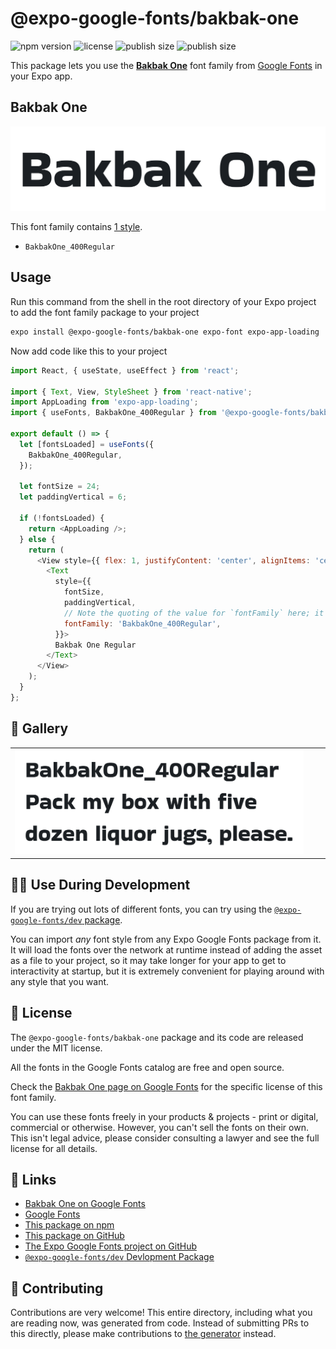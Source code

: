 # @expo-google-fonts/bakbak-one

![npm version](https://flat.badgen.net/npm/v/@expo-google-fonts/bakbak-one)
![license](https://flat.badgen.net/github/license/expo/google-fonts)
![publish size](https://flat.badgen.net/packagephobia/install/@expo-google-fonts/bakbak-one)
![publish size](https://flat.badgen.net/packagephobia/publish/@expo-google-fonts/bakbak-one)

This package lets you use the [**Bakbak One**](https://fonts.google.com/specimen/Bakbak+One) font family from [Google Fonts](https://fonts.google.com/) in your Expo app.

## Bakbak One

![Bakbak One](./font-family.png)

This font family contains [1 style](#-gallery).

- `BakbakOne_400Regular`

## Usage

Run this command from the shell in the root directory of your Expo project to add the font family package to your project
```sh
expo install @expo-google-fonts/bakbak-one expo-font expo-app-loading
```

Now add code like this to your project
```js
import React, { useState, useEffect } from 'react';

import { Text, View, StyleSheet } from 'react-native';
import AppLoading from 'expo-app-loading';
import { useFonts, BakbakOne_400Regular } from '@expo-google-fonts/bakbak-one';

export default () => {
  let [fontsLoaded] = useFonts({
    BakbakOne_400Regular,
  });

  let fontSize = 24;
  let paddingVertical = 6;

  if (!fontsLoaded) {
    return <AppLoading />;
  } else {
    return (
      <View style={{ flex: 1, justifyContent: 'center', alignItems: 'center' }}>
        <Text
          style={{
            fontSize,
            paddingVertical,
            // Note the quoting of the value for `fontFamily` here; it expects a string!
            fontFamily: 'BakbakOne_400Regular',
          }}>
          Bakbak One Regular
        </Text>
      </View>
    );
  }
};

```

## 🔡 Gallery


||||
|-|-|-|
|![BakbakOne_400Regular](./BakbakOne_400Regular.ttf.png)||||


## 👩‍💻 Use During Development

If you are trying out lots of different fonts, you can try using the [`@expo-google-fonts/dev` package](https://github.com/expo/google-fonts/tree/master/font-packages/dev#readme).

You can import *any* font style from any Expo Google Fonts package from it. It will load the fonts
over the network at runtime instead of adding the asset as a file to your project, so it may take longer
for your app to get to interactivity at startup, but it is extremely convenient
for playing around with any style that you want.

## 📖 License

The `@expo-google-fonts/bakbak-one` package and its code are released under the MIT license.

All the fonts in the Google Fonts catalog are free and open source.

Check the [Bakbak One page on Google Fonts](https://fonts.google.com/specimen/Bakbak+One) for the specific license of this font family.

You can use these fonts freely in your products & projects - print or digital, commercial or otherwise. However, you can't sell the fonts on their own. This isn't legal advice, please consider consulting a lawyer and see the full license for all details.

## 🔗 Links

- [Bakbak One on Google Fonts](https://fonts.google.com/specimen/Bakbak+One)
- [Google Fonts](https://fonts.google.com/)
- [This package on npm](https://www.npmjs.com/package/@expo-google-fonts/bakbak-one)
- [This package on GitHub](https://github.com/expo/google-fonts/tree/master/font-packages/bakbak-one)
- [The Expo Google Fonts project on GitHub](https://github.com/expo/google-fonts)
- [`@expo-google-fonts/dev` Devlopment Package](https://github.com/expo/google-fonts/tree/master/font-packages/dev)

## 🤝 Contributing

Contributions are very welcome! This entire directory, including what you are reading now, was generated from code. Instead of submitting PRs to this directly, please make contributions to [the generator](https://github.com/expo/google-fonts/tree/master/packages/generator) instead.
